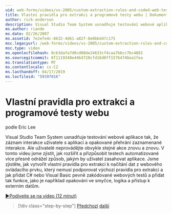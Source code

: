 ```yaml
---
uid: web-forms/videos/vs-2005/custom-extraction-rules-and-coded-web-tests
title: Vlastní pravidla pro extrakci a programové testy webu | Dokumentace Microsoftu
author: rick-anderson
description: Visual Studio Team System usnadňuje testování webové aplikace tak, že záznam interakce uživatele s aplikací a opakované přehrání znovu...
ms.author: riande
ms.date: 02/26/2007
ms.assetid: 7e2efe4c-8632-4d61-a82f-8e0bbd47c175
msc.legacyurl: /web-forms/videos/vs-2005/custom-extraction-rules-and-coded-web-tests
msc.type: video
ms.openlocfilehash: 0cb3dafa7d0cd08de24633cf4caa7b6cc7bc4881
ms.sourcegitcommit: 0f1119340e4464720cfd16d0ff15764746ea1fea
ms.translationtype: MT
ms.contentlocale: cs-CZ
ms.lasthandoff: 04/17/2019
ms.locfileid: "59397016"
---
```

# <a name="custom-extraction-rules-and-coded-web-tests"></a>Vlastní pravidla pro extrakci a programové testy webu

podle Eric Lee

Visual Studio Team System usnadňuje testování webové aplikace tak, že záznam interakce uživatele s aplikací a opakované přehrání zaznamenané interakce. Ale uživatelé neprovádějte obvykle stejné akce znovu a znovu. V tomto videu jsme zjistit, jak rozšířit a přizpůsobit testech automatizované více přesně odrážel způsob, jakým by uživatel zasahovat aplikace. Jsme zjistěte, jak vytvořit vlastní pravidla pro extrakci k načítání dat z webového ovládacího prvku, který nemusí podporovat výchozí pravidla pro extrakci a jak přidat C# nebo Visual Basic pevně zakódované webových testů a přidat tak funkce, jako je například opakování ve smyčce, logika a přístup k externím datům.

[&#9654;Podívejte se na video (12 minut)](https://channel9.msdn.com/Blogs/ASP-NET-Site-Videos/custom-extraction-rules-and-coded-web-tests)

> [!div class="step-by-step"]
> [Předchozí](code-coverage-of-automated-tests.md)
> [další](the-effects-of-caching.md)
